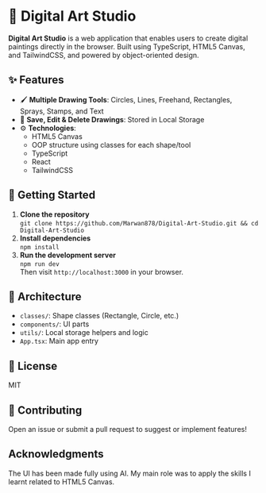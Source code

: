 # 🎨 Digital Art Studio

**Digital Art Studio** is a web application that enables users to create digital paintings directly in the browser. Built using TypeScript, HTML5 Canvas, and TailwindCSS, and powered by object-oriented design.

## ✨ Features

- 🖌️ **Multiple Drawing Tools**: Circles, Lines, Freehand, Rectangles, Sprays, Stamps, and Text
- 💾 **Save, Edit & Delete Drawings**: Stored in Local Storage
- ⚙️ **Technologies**:
  - HTML5 Canvas
  - OOP structure using classes for each shape/tool
  - TypeScript
  - React
  - TailwindCSS

## 🚀 Getting Started

1. **Clone the repository**  
   `git clone https://github.com/Marwan878/Digital-Art-Studio.git && cd Digital-Art-Studio`
2. **Install dependencies**  
   `npm install`
3. **Run the development server**  
   `npm run dev`  
   Then visit `http://localhost:3000` in your browser.

## 🧠 Architecture

- `classes/`: Shape classes (Rectangle, Circle, etc.)
- `components/`: UI parts
- `utils/`: Local storage helpers and logic
- `App.tsx`: Main app entry

## 📄 License

MIT

## 🙌 Contributing

Open an issue or submit a pull request to suggest or implement features!

## Acknowledgments

The UI has been made fully using AI. My main role was to apply the skills I learnt related to HTML5 Canvas.
